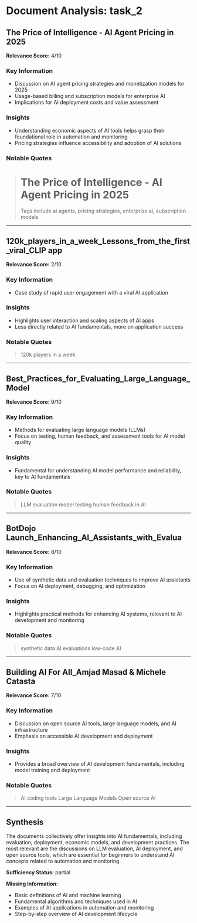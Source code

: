 # Document Analysis: task_2

## The Price of Intelligence - AI Agent Pricing in 2025
**Relevance Score:** 4/10

### Key Information
- Discussion on AI agent pricing strategies and monetization models for 2025
- Usage-based billing and subscription models for enterprise AI
- Implications for AI deployment costs and value assessment

### Insights
- Understanding economic aspects of AI tools helps grasp their foundational role in automation and monitoring
- Pricing strategies influence accessibility and adoption of AI solutions

### Notable Quotes
> # The Price of Intelligence - AI Agent Pricing in 2025
> Tags include ai agents, pricing strategies, enterprise ai, subscription models

---

## 120k_players_in_a_week_Lessons_from_the_first_viral_CLIP app
**Relevance Score:** 2/10

### Key Information
- Case study of rapid user engagement with a viral AI application

### Insights
- Highlights user interaction and scaling aspects of AI apps
- Less directly related to AI fundamentals, more on application success

### Notable Quotes
> 120k players in a week

---

## Best_Practices_for_Evaluating_Large_Language_Model
**Relevance Score:** 9/10

### Key Information
- Methods for evaluating large language models (LLMs)
- Focus on testing, human feedback, and assessment tools for AI model quality

### Insights
- Fundamental for understanding AI model performance and reliability, key to AI fundamentals

### Notable Quotes
> LLM evaluation
> model testing
> human feedback in AI

---

## BotDojo Launch_Enhancing_AI_Assistants_with_Evalua
**Relevance Score:** 8/10

### Key Information
- Use of synthetic data and evaluation techniques to improve AI assistants
- Focus on AI deployment, debugging, and optimization

### Insights
- Highlights practical methods for enhancing AI systems, relevant to AI development and monitoring

### Notable Quotes
> synthetic data
> AI evaluations
> low-code AI

---

## Building AI For All_Amjad Masad & Michele Catasta
**Relevance Score:** 7/10

### Key Information
- Discussion on open source AI tools, large language models, and AI infrastructure
- Emphasis on accessible AI development and deployment

### Insights
- Provides a broad overview of AI development fundamentals, including model training and deployment

### Notable Quotes
> AI coding tools
> Large Language Models
> Open source AI

---

## Synthesis
The documents collectively offer insights into AI fundamentals, including evaluation, deployment, economic models, and development practices. The most relevant are the discussions on LLM evaluation, AI deployment, and open source tools, which are essential for beginners to understand AI concepts related to automation and monitoring.

**Sufficiency Status:** partial

**Missing Information:**
- Basic definitions of AI and machine learning
- Fundamental algorithms and techniques used in AI
- Examples of AI applications in automation and monitoring
- Step-by-step overview of AI development lifecycle